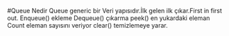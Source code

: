 ﻿#Queue Nedir 
Queue generic bir Veri yapısıdır.İlk gelen ilk çıkar.First in first out.
Enqueue() ekleme
Dequeue() çıkarma
peek() en yukardaki eleman
Count eleman sayısını veriyor
clear() temizlemeye yarar.

